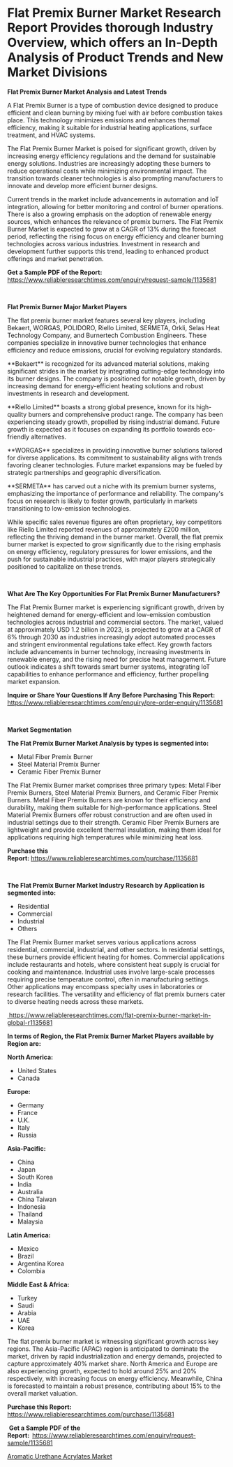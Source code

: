 <p><h1>Flat Premix Burner Market Research Report Provides thorough Industry Overview, which offers an In-Depth Analysis of Product Trends and New Market Divisions</h1></p><p><strong>Flat Premix Burner Market Analysis and Latest Trends</strong></p>
<p><p>A Flat Premix Burner is a type of combustion device designed to produce efficient and clean burning by mixing fuel with air before combustion takes place. This technology minimizes emissions and enhances thermal efficiency, making it suitable for industrial heating applications, surface treatment, and HVAC systems.</p><p>The Flat Premix Burner Market is poised for significant growth, driven by increasing energy efficiency regulations and the demand for sustainable energy solutions. Industries are increasingly adopting these burners to reduce operational costs while minimizing environmental impact. The transition towards cleaner technologies is also prompting manufacturers to innovate and develop more efficient burner designs.</p><p>Current trends in the market include advancements in automation and IoT integration, allowing for better monitoring and control of burner operations. There is also a growing emphasis on the adoption of renewable energy sources, which enhances the relevance of premix burners. The Flat Premix Burner Market is expected to grow at a CAGR of 13% during the forecast period, reflecting the rising focus on energy efficiency and cleaner burning technologies across various industries. Investment in research and development further supports this trend, leading to enhanced product offerings and market penetration.</p></p>
<p><strong>Get a Sample PDF of the Report:&nbsp;</strong> <a href="https://www.reliableresearchtimes.com/enquiry/request-sample/1135681?utm_campaign=3548&utm_medium=2&utm_source=Github&utm_content=ia&utm_term=25032025&utm_id=flat-premix-burner">https://www.reliableresearchtimes.com/enquiry/request-sample/1135681</a></p>
<p>&nbsp;</p>
<p><strong>Flat Premix Burner Major Market Players</strong></p>
<p><p>The flat premix burner market features several key players, including Bekaert, WORGAS, POLIDORO, Riello Limited, SERMETA, Orkli, Selas Heat Technology Company, and Burnertech Combustion Engineers. These companies specialize in innovative burner technologies that enhance efficiency and reduce emissions, crucial for evolving regulatory standards.</p><p>**Bekaert** is recognized for its advanced material solutions, making significant strides in the market by integrating cutting-edge technology into its burner designs. The company is positioned for notable growth, driven by increasing demand for energy-efficient heating solutions and robust investments in research and development.</p><p>**Riello Limited** boasts a strong global presence, known for its high-quality burners and comprehensive product range. The company has been experiencing steady growth, propelled by rising industrial demand. Future growth is expected as it focuses on expanding its portfolio towards eco-friendly alternatives.</p><p>**WORGAS** specializes in providing innovative burner solutions tailored for diverse applications. Its commitment to sustainability aligns with trends favoring cleaner technologies. Future market expansions may be fueled by strategic partnerships and geographic diversification.</p><p>**SERMETA** has carved out a niche with its premium burner systems, emphasizing the importance of performance and reliability. The company's focus on research is likely to foster growth, particularly in markets transitioning to low-emission technologies.</p><p>While specific sales revenue figures are often proprietary, key competitors like Riello Limited reported revenues of approximately £200 million, reflecting the thriving demand in the burner market. Overall, the flat premix burner market is expected to grow significantly due to the rising emphasis on energy efficiency, regulatory pressures for lower emissions, and the push for sustainable industrial practices, with major players strategically positioned to capitalize on these trends.</p></p>
<p>&nbsp;</p>
<p><strong>What Are The Key Opportunities For Flat Premix Burner Manufacturers?</strong></p>
<p><p>The Flat Premix Burner market is experiencing significant growth, driven by heightened demand for energy-efficient and low-emission combustion technologies across industrial and commercial sectors. The market, valued at approximately USD 1.2 billion in 2023, is projected to grow at a CAGR of 6% through 2030 as industries increasingly adopt automated processes and stringent environmental regulations take effect. Key growth factors include advancements in burner technology, increasing investments in renewable energy, and the rising need for precise heat management. Future outlook indicates a shift towards smart burner systems, integrating IoT capabilities to enhance performance and efficiency, further propelling market expansion.</p></p>
<p><strong>Inquire or Share Your Questions If Any Before Purchasing This Report:</strong> <a href="https://www.reliableresearchtimes.com/enquiry/pre-order-enquiry/1135681?utm_campaign=3548&utm_medium=2&utm_source=Github&utm_content=ia&utm_term=25032025&utm_id=flat-premix-burner">https://www.reliableresearchtimes.com/enquiry/pre-order-enquiry/1135681</a></p>
<p>&nbsp;</p>
<p><strong>Market Segmentation</strong></p>
<p><strong>The Flat Premix Burner Market Analysis by types is segmented into:</strong></p>
<p><ul><li>Metal Fiber Premix Burner</li><li>Steel Material Premix Burner</li><li>Ceramic Fiber Premix Burner</li></ul></p>
<p><p>The Flat Premix Burner market comprises three primary types: Metal Fiber Premix Burners, Steel Material Premix Burners, and Ceramic Fiber Premix Burners. Metal Fiber Premix Burners are known for their efficiency and durability, making them suitable for high-performance applications. Steel Material Premix Burners offer robust construction and are often used in industrial settings due to their strength. Ceramic Fiber Premix Burners are lightweight and provide excellent thermal insulation, making them ideal for applications requiring high temperatures while minimizing heat loss.</p></p>
<p><strong>Purchase this Report:&nbsp;</strong><a href="https://www.reliableresearchtimes.com/purchase/1135681?utm_campaign=3548&utm_medium=2&utm_source=Github&utm_content=ia&utm_term=25032025&utm_id=flat-premix-burner">https://www.reliableresearchtimes.com/purchase/1135681</a></p>
<p>&nbsp;</p>
<p><strong>The Flat Premix Burner Market Industry Research by Application is segmented into:</strong></p>
<p><ul><li>Residential</li><li>Commercial</li><li>Industrial</li><li>Others</li></ul></p>
<p><p>The Flat Premix Burner market serves various applications across residential, commercial, industrial, and other sectors. In residential settings, these burners provide efficient heating for homes. Commercial applications include restaurants and hotels, where consistent heat supply is crucial for cooking and maintenance. Industrial uses involve large-scale processes requiring precise temperature control, often in manufacturing settings. Other applications may encompass specialty uses in laboratories or research facilities. The versatility and efficiency of flat premix burners cater to diverse heating needs across these markets.</p></p>
<p><a href="https://www.reliableresearchtimes.com/flat-premix-burner-market-in-global-r1135681?utm_campaign=3548&utm_medium=2&utm_source=Github&utm_content=ia&utm_term=25032025&utm_id=flat-premix-burner">&nbsp;https://www.reliableresearchtimes.com/flat-premix-burner-market-in-global-r1135681</a></p>
<p><strong>In terms of Region, the Flat Premix Burner Market Players available by Region are:</strong></p>
<p>
    <p> <strong> North America: </strong>
        <ul>
            <li>United States</li>
            <li>Canada</li>
        </ul>
        </p> 
    <p> <strong> Europe: </strong>
        <ul>
            <li>Germany</li>
            <li>France</li>
            <li>U.K.</li>
            <li>Italy</li>
            <li>Russia</li>
        </ul>
        </p> 
    <p> <strong> Asia-Pacific: </strong>
        <ul>
            <li>China</li>
            <li>Japan</li>
            <li>South Korea</li>
            <li>India</li>
            <li>Australia</li>
            <li>China Taiwan</li>
            <li>Indonesia</li>
            <li>Thailand</li>
            <li>Malaysia</li>
        </ul>
        </p> 
    <p> <strong> Latin America: </strong>
        <ul>
            <li>Mexico</li>
            <li>Brazil</li>
            <li>Argentina Korea</li>
            <li>Colombia</li>
        </ul>
        </p> 
    <p> <strong> Middle East & Africa: </strong>
        <ul>
            <li>Turkey</li>
            <li>Saudi</li>
            <li>Arabia</li>
            <li>UAE</li>
            <li>Korea</li>
        </ul>
    </p>
    </p>
<p><p>The flat premix burner market is witnessing significant growth across key regions. The Asia-Pacific (APAC) region is anticipated to dominate the market, driven by rapid industrialization and energy demands, projected to capture approximately 40% market share. North America and Europe are also experiencing growth, expected to hold around 25% and 20% respectively, with increasing focus on energy efficiency. Meanwhile, China is forecasted to maintain a robust presence, contributing about 15% to the overall market valuation.</p></p>
<p><strong>Purchase this Report: </strong><a href="https://www.reliableresearchtimes.com/purchase/1135681?utm_campaign=3548&utm_medium=2&utm_source=Github&utm_content=ia&utm_term=25032025&utm_id=flat-premix-burner">https://www.reliableresearchtimes.com/purchase/1135681</a></p>
<p>&nbsp;<strong>Get a Sample PDF of the Report:&nbsp;&nbsp;</strong><a href="https://www.reliableresearchtimes.com/enquiry/request-sample/1135681?utm_campaign=3548&utm_medium=2&utm_source=Github&utm_content=ia&utm_term=25032025&utm_id=flat-premix-burner">https://www.reliableresearchtimes.com/enquiry/request-sample/1135681</a></p>
<p><strong></strong></p>
<p><p><a href="https://github.com/abantolemox08/Market-Research-Report-List-1/blob/main/aromatic-urethane-acrylates-market.md?utm_campaign=3548&utm_medium=2&utm_source=Github&utm_content=ia&utm_term=25032025&utm_id=flat-premix-burner">Aromatic Urethane Acrylates Market</a></p></p>